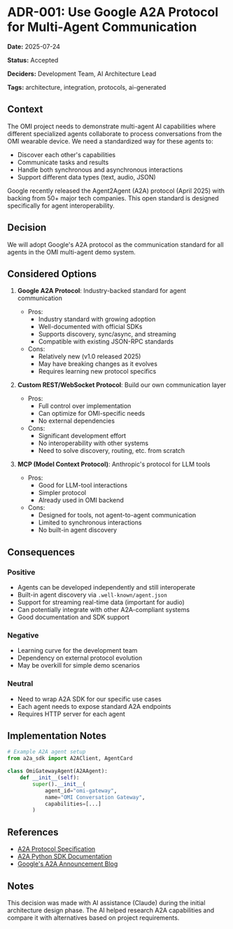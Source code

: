 # ADR-001: Use Google A2A Protocol for Multi-Agent Communication

**Date:** 2025-07-24

**Status:** Accepted

**Deciders:** Development Team, AI Architecture Lead

**Tags:** architecture, integration, protocols, ai-generated

## Context

The OMI project needs to demonstrate multi-agent AI capabilities where different specialized agents collaborate to process conversations from the OMI wearable device. We need a standardized way for these agents to:

- Discover each other's capabilities
- Communicate tasks and results
- Handle both synchronous and asynchronous interactions
- Support different data types (text, audio, JSON)

Google recently released the Agent2Agent (A2A) protocol (April 2025) with backing from 50+ major tech companies. This open standard is designed specifically for agent interoperability.

## Decision

We will adopt Google's A2A protocol as the communication standard for all agents in the OMI multi-agent demo system.

## Considered Options

1. **Google A2A Protocol**: Industry-backed standard for agent communication
   - Pros: 
     - Industry standard with growing adoption
     - Well-documented with official SDKs
     - Supports discovery, sync/async, and streaming
     - Compatible with existing JSON-RPC standards
   - Cons: 
     - Relatively new (v1.0 released 2025)
     - May have breaking changes as it evolves
     - Requires learning new protocol specifics

2. **Custom REST/WebSocket Protocol**: Build our own communication layer
   - Pros: 
     - Full control over implementation
     - Can optimize for OMI-specific needs
     - No external dependencies
   - Cons: 
     - Significant development effort
     - No interoperability with other systems
     - Need to solve discovery, routing, etc. from scratch

3. **MCP (Model Context Protocol)**: Anthropic's protocol for LLM tools
   - Pros: 
     - Good for LLM-tool interactions
     - Simpler protocol
     - Already used in OMI backend
   - Cons: 
     - Designed for tools, not agent-to-agent communication
     - Limited to synchronous interactions
     - No built-in agent discovery

## Consequences

### Positive
- Agents can be developed independently and still interoperate
- Built-in agent discovery via `.well-known/agent.json`
- Support for streaming real-time data (important for audio)
- Can potentially integrate with other A2A-compliant systems
- Good documentation and SDK support

### Negative
- Learning curve for the development team
- Dependency on external protocol evolution
- May be overkill for simple demo scenarios

### Neutral
- Need to wrap A2A SDK for our specific use cases
- Each agent needs to expose standard A2A endpoints
- Requires HTTP server for each agent

## Implementation Notes

```python
# Example A2A agent setup
from a2a_sdk import A2AClient, AgentCard

class OmiGatewayAgent(A2AAgent):
    def __init__(self):
        super().__init__(
            agent_id="omi-gateway",
            name="OMI Conversation Gateway",
            capabilities=[...]
        )
```

## References

- [A2A Protocol Specification](https://github.com/google-a2a/A2A)
- [A2A Python SDK Documentation](https://pypi.org/project/a2a-sdk/)
- [Google's A2A Announcement Blog](https://developers.googleblog.com/en/a2a-a-new-era-of-agent-interoperability/)

## Notes

This decision was made with AI assistance (Claude) during the initial architecture design phase. The AI helped research A2A capabilities and compare it with alternatives based on project requirements.